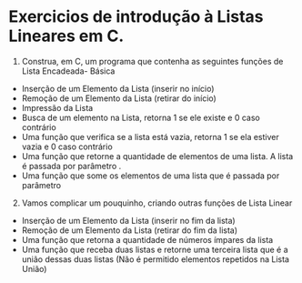 # Exercicios de introdução à Listas Lineares em C.
1. Construa, em C, um programa que contenha as seguintes funções de Lista Encadeada- Básica
- Inserção de um Elemento da Lista (inserir no início)
- Remoção de um Elemento da Lista (retirar do início)
- Impressão da Lista
- Busca de um elemento na Lista, retorna 1 se ele existe e 0 caso contrário
- Uma função que verifica se a lista está vazia, retorna 1 se ela estiver vazia e 0 caso contrário
- Uma função que retorne a quantidade de elementos de uma lista. A lista é passada por parâmetro .
- Uma função que some os elementos de uma lista que é passada por parâmetro

2. Vamos complicar um pouquinho, criando outras funções de Lista Linear
- Inserção de um Elemento da Lista (inserir no fim da lista)
- Remoção de um Elemento da Lista (retirar do fim da lista)
- Uma função que retorna a quantidade de números ímpares da lista
- Uma função que receba duas listas e retorne uma terceira lista que é a união dessas duas listas (Não é permitido elementos repetidos na Lista União)